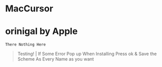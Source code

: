 # MacCursor
# orinigal by Apple
```
There Nothing Here
```
> Testing!
> | If Some Error Pop up When Installing Press ok & Save the Scheme As Every Name as you want
